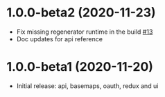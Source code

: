# 1.0.0-beta2 (2020-11-23)
- Fix missing regenerator runtime in the build [#13](https://github.com/CartoDB/carto-react-lib/pull/13)
- Doc updates for api reference

# 1.0.0-beta1 (2020-11-20)
- Initial release: api, basemaps, oauth, redux and ui